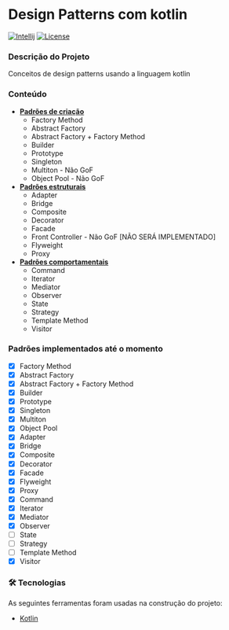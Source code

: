  Design Patterns com kotlin
==================================
[![Intellij](https://img.shields.io/badge/IntelliJIDEA-000000.svg?style=for-the-badge&logo=intellij-idea&logoColor=white)](https://www.jetbrains.com/pt-br/)
[![License](https://img.shields.io/badge/license-MIT-blue.svg)](https://raw.githubusercontent.com/yorae39/design-patterns-kotlin/main/LICENSE)


### Descrição do Projeto
Conceitos de design patterns usando a linguagem kotlin
###

### Conteúdo
* <u><b>Padrões de criação</b></u>
    * Factory Method
    * Abstract Factory
    * Abstract Factory + Factory Method
    * Builder
    * Prototype
    * Singleton
    * Multiton - Não GoF
    * Object Pool - Não GoF
* <u><b>Padrões estruturais</b></u>
    * Adapter
    * Bridge
    * Composite
    * Decorator
    * Facade
    * Front Controller - Não GoF [NÃO SERÁ IMPLEMENTADO]
    * Flyweight
    * Proxy   
* <u><b>Padrões comportamentais</b></u>
    * Command
    * Iterator
    * Mediator
    * Observer
    * State
    * Strategy
    * Template Method
    * Visitor
  
###
### Padrões implementados até o momento
- [X] Factory Method
- [X] Abstract Factory
- [X] Abstract Factory + Factory Method
- [X] Builder
- [X] Prototype
- [X] Singleton
- [X] Multiton
- [X] Object Pool
- [X] Adapter
- [X] Bridge
- [X] Composite
- [X] Decorator
- [X] Facade
- [X] Flyweight
- [X] Proxy
- [X] Command
- [X] Iterator
- [X] Mediator
- [X] Observer
- [ ] State
- [ ] Strategy
- [ ] Template Method
- [X] Visitor

###
### 🛠 Tecnologias

As seguintes ferramentas foram usadas na construção do projeto:

- [Kotlin](https://kotlinlang.org/)